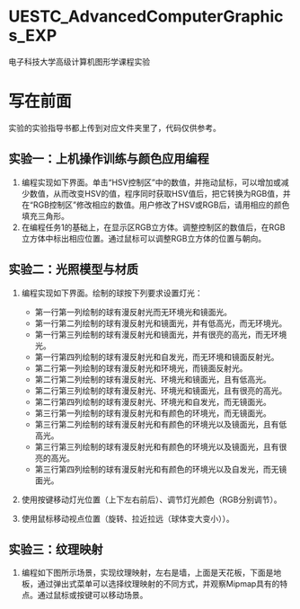 # UESTC_AdvancedComputerGraphics_EXP
电子科技大学高级计算机图形学课程实验
# 写在前面
实验的实验指导书都上传到对应文件夹里了，代码仅供参考。
## 实验一：上机操作训练与颜色应用编程
1. 编程实现如下界面。单击“HSV控制区”中的数值，并拖动鼠标，可以增加或减少数值，从而改变HSV的值，程序同时获取HSV值后，把它转换为RGB值，并在“RGB控制区”修改相应的数值。用户修改了HSV或RGB后，请用相应的颜色填充三角形。
2. 在编程任务1的基础上，在显示区RGB立方体。调整控制区的数值后，在RGB立方体中标出相应位置。通过鼠标可以调整RGB立方体的位置与朝向。
## 实验二：光照模型与材质
1.	编程实现如下界面。绘制的球按下列要求设置灯光：
    - 第一行第一列绘制的球有漫反射光而无环境光和镜面光。
    - 第一行第二列绘制的球有漫反射光和镜面光，并有低高光，而无环境光。
    - 第一行第三列绘制的球有漫反射光和镜面光，并有很亮的高光，而无环境光。
    - 第一行第四列绘制的球有漫反射光和自发光，而无环境和镜面反射光。
    - 第二行第一列绘制的球有漫反射光和环境光，而镜面反射光。
    - 第二行第二列绘制的球有漫反射光、环境光和镜面光，且有低高光。
    - 第二行第三列绘制的球有漫反射光、环境光和镜面光，且有很亮的高光。
    - 第二行第四列绘制的球有漫反射光、环境光和自发光，而无镜面光。
    - 第三行第一列绘制的球有漫反射光和有颜色的环境光，而无镜面光。
    - 第三行第二列绘制的球有漫反射光和有颜色的环境光以及镜面光，且有低高光。
    - 第三行第三列绘制的球有漫反射光和有颜色的环境光以及镜面光，且有很亮的高光。
    - 第三行第四列绘制的球有漫反射光和有颜色的环境光以及自发光，而无镜面光。

2. 使用按键移动灯光位置（上下左右前后）、调节灯光颜色（RGB分别调节）。
3. 使用鼠标移动视点位置（旋转、拉近拉远（球体变大变小））。

## 实验三：纹理映射
1.	编程如下图所示场景，实现纹理映射，左右是墙，上面是天花板，下面是地板，通过弹出式菜单可以选择纹理映射的不同方式，并观察Mipmap具有的特点。通过鼠标或按键可以移动场景。

